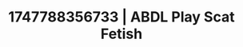 ---
categories:
- Wrestling domination
- Consent-based play
- Real amateur
- Erotic duality
- Erotic slow burn
image: /assets/images/1747788356733.jpg
layout: post
seo:
  description: Featured content with sensual ABDL Play, Scat Fetish. HD images available.
  keywords: ABDL Play, Scat Fetish
  og_image: /assets/images/1747788356733.jpg
  schema_type: VisualArtwork
tags:
- ABDL Play
- Scat Fetish
- '#1747788356733'
title: 1747788356733 | ABDL Play Scat Fetish
---